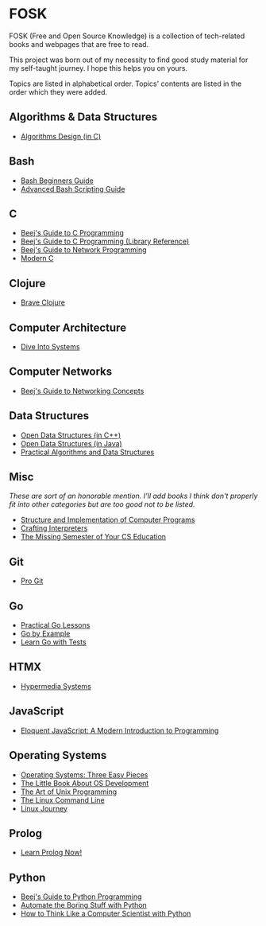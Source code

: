 # FOSK
FOSK (Free and Open Source Knowledge) is a collection of tech-related books and webpages that are free to read. 

This project was born out of my necessity to find good study material for my self-taught journey. I hope this helps you on yours.

Topics are listed in alphabetical order. Topics' contents are listed in the order which they were added.
## Algorithms & Data Structures
  * [Algorithms Design (in C)](https://www.ime.usp.br/~pf/algorithms/)
## Bash
  * [Bash Beginners Guide](https://linux.die.net/Bash-Beginners-Guide/)
  * [Advanced Bash Scripting Guide](https://linux.die.net/abs-guide/)
## C
  * [Beej's Guide to C Programming](https://beej.us/guide/bgc/)
  * [Beej's Guide to C Programming (Library Reference)](https://beej.us/guide/bgclr/)
  * [Beej's Guide to Network Programming](https://beej.us/guide/bgnet/)
  * [Modern C](https://inria.hal.science/hal-02383654/file/ModernC.pdf)
## Clojure
  * [Brave Clojure](https://www.braveclojure.com/)
## Computer Architecture
  * [Dive Into Systems](https://diveintosystems.org/singlepage/)
## Computer Networks
  * [Beej's Guide to Networking Concepts](https://beej.us/guide/bgnet0/)
## Data Structures
 * [Open Data Structures (in C++)](https://opendatastructures.org/ods-cpp-screen.pdf)
 * [Open Data Structures (in Java)](https://opendatastructures.org/ods-java-screen.pdf)
 * [Practical Algorithms and Data Structures](https://bradfieldcs.com/algos/)
## Misc
 *These are sort of an honorable mention. I'll add books I think don't properly fit into other categories but are too good not to be listed.*
 * [Structure and Implementation of Computer Programs](https://web.mit.edu/6.001/6.037/sicp.pdf)
 * [Crafting Interpreters](https://www.craftinginterpreters.com/contents.html)
 * [The Missing Semester of Your CS Education](https://missing.csail.mit.edu/)
## Git
 * [Pro Git](https://git-scm.com/book/en/v2)
## Go
  * [Practical Go Lessons](https://www.practical-go-lessons.com/)
  * [Go by Example](https://gobyexample.com/)
  * [Learn Go with Tests](https://quii.gitbook.io/learn-go-with-tests)
## HTMX
  * [Hypermedia Systems](https://hypermedia.systems/book/contents/)
## JavaScript
  * [Eloquent JavaScript: A Modern Introduction to Programming](https://eloquentjavascript.net/)
## Operating Systems
  * [Operating Systems: Three Easy Pieces](https://pages.cs.wisc.edu/~remzi/OSTEP/)
  * [The Little Book About OS Development](https://littleosbook.github.io/)
  * [The Art of Unix Programming](https://nakamotoinstitute.org/static/docs/taoup.pdf)
  * [The Linux Command Line](https://linuxcommand.org/tlcl.php)
  * [Linux Journey](https://linuxjourney.com/)
## Prolog
  * [Learn Prolog Now!](https://www.let.rug.nl/bos/lpn//lpnpage.php?pageid=online)
## Python
  * [Beej's Guide to Python Programming](https://beej.us/guide/bgpython/)
  * [Automate the Boring Stuff with Python](https://automatetheboringstuff.com/#toc)
  * [How to Think Like a Computer Scientist with Python](https://runestone.academy/ns/books/published/thinkcspy/index.html)
